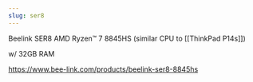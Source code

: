 ```yaml
---
slug: ser8
---
```

Beelink SER8 AMD Ryzen™ 7 8845HS (similar CPU to [[ThinkPad P14s]])

w/ 32GB RAM

https://www.bee-link.com/products/beelink-ser8-8845hs
